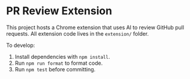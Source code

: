 # PR Review Extension

This project hosts a Chrome extension that uses AI to review GitHub pull requests.
All extension code lives in the `extension/` folder.

To develop:
1. Install dependencies with `npm install`.
2. Run `npm run format` to format code.
3. Run `npm test` before committing.
